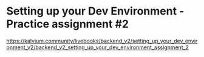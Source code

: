 # Setting up your Dev Environment - Practice assignment #2

https://kalvium.community/livebooks/backend_v2/setting_up_your_dev_environment_v2/backend_v2_setting_up_your_dev_environment_assignment_2
